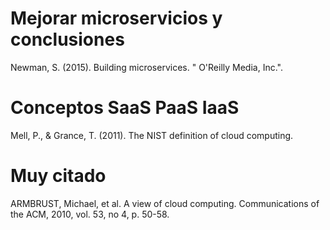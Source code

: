 # Mejorar microservicios y conclusiones
Newman, S. (2015). Building microservices. " O'Reilly Media, Inc.".

# Conceptos SaaS PaaS IaaS
Mell, P., & Grance, T. (2011). The NIST definition of cloud computing.

# Muy citado
ARMBRUST, Michael, et al. A view of cloud computing. Communications of the ACM, 2010, vol. 53, no 4, p. 50-58.